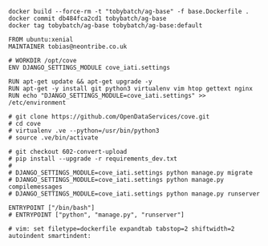 

    docker build --force-rm -t "tobybatch/ag-base" -f base.Dockerfile .
    docker commit db484fca2cd1 tobybatch/ag-base
    docker tag tobybatch/ag-base tobybatch/ag-base:default




```
FROM ubuntu:xenial
MAINTAINER tobias@neontribe.co.uk

# WORKDIR /opt/cove
ENV DJANGO_SETTINGS_MODULE cove_iati.settings

RUN apt-get update && apt-get upgrade -y
RUN apt-get -y install git python3 virtualenv vim htop gettext nginx
RUN echo "DJANGO_SETTINGS_MODULE=cove_iati.settings" >> /etc/environment

# git clone https://github.com/OpenDataServices/cove.git
# cd cove
# virtualenv .ve --python=/usr/bin/python3
# source .ve/bin/activate

# git checkout 602-convert-upload
# pip install --upgrade -r requirements_dev.txt
#
# DJANGO_SETTINGS_MODULE=cove_iati.settings python manage.py migrate
# DJANGO_SETTINGS_MODULE=cove_iati.settings python manage.py compilemessages
# DJANGO_SETTINGS_MODULE=cove_iati.settings python manage.py runserver

ENTRYPOINT ["/bin/bash"]
# ENTRYPOINT ["python", "manage.py", "runserver"]

# vim: set filetype=dockerfile expandtab tabstop=2 shiftwidth=2 autoindent smartindent:
```
